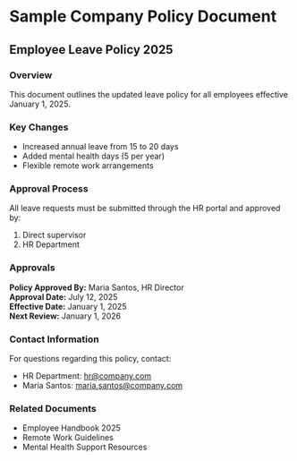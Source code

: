 # Sample Company Policy Document

## Employee Leave Policy 2025

### Overview
This document outlines the updated leave policy for all employees effective January 1, 2025.

### Key Changes
- Increased annual leave from 15 to 20 days
- Added mental health days (5 per year)
- Flexible remote work arrangements

### Approval Process
All leave requests must be submitted through the HR portal and approved by:
1. Direct supervisor
2. HR Department

### Approvals
**Policy Approved By:** Maria Santos, HR Director  
**Approval Date:** July 12, 2025  
**Effective Date:** January 1, 2025  
**Next Review:** January 1, 2026

### Contact Information
For questions regarding this policy, contact:
- HR Department: hr@company.com
- Maria Santos: maria.santos@company.com

### Related Documents
- Employee Handbook 2025
- Remote Work Guidelines
- Mental Health Support Resources
